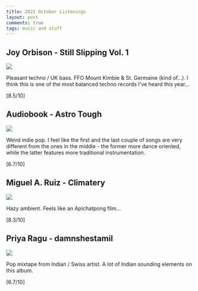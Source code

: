 ```yaml
---
title: 2021 October Listenings
layout: post
comments: true
tags: music and stuff
---
```


## Joy Orbison - Still Slipping Vol. 1

  ![](https://f4.bcbits.com/img/a3780752321_16.jpg)

  Pleasant techno / UK bass. FFO Mount Kimbie & St. Germaine (kind of...). I think this is one of the most balanced techno records I've heard this year...

  [8.5/10]

## Audiobook - Astro Tough

  ![](https://f4.bcbits.com/img/a2348048798_16.jpg)

  Weird indie pop. I feel like the first and the last couple of songs are very different from the ones in the middle - the former more dance oriented, while the latter features more traditional instrumentation.

  [6.7/10]

## Miguel A. Ruiz - Climatery

  ![](https://f4.bcbits.com/img/a1063488858_16.jpg)

  Hazy ambient. Feels like an Apichatpong film...

  [8.3/10]

## Priya Ragu - damnshestamil

  ![](https://www.nme.com/wp-content/uploads/2021/09/priya-rague-damnshestamil.jpg)

  Pop mixtape from Indian / Swiss artist. A lot of Indian sounding elements on this album.

  [6.7/10]
